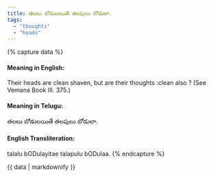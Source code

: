 ```yaml
---
title: తలలు బోడులయితే తలపులు బోడులా.
tags:
  - "thoughts"
  - "heads"
---
```


{% capture data %}
#### Meaning in English:
Their heads are clean shaven, but are their thoughts :clean also ?
(See Vemana Book III. 375.)

#### Meaning in Telugu:
తలలు బోడులయితే తలపులు బోడులా.

#### English Transliteration:
talalu bODulayitae talapulu bODulaa.
{% endcapture %}

{{ data | markdownify }}

